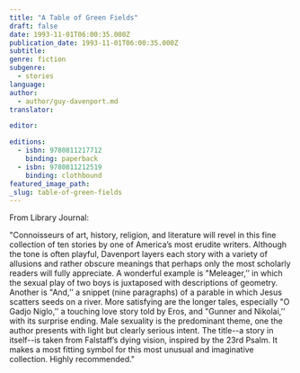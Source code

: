 ```yaml
---
title: "A Table of Green Fields"
draft: false
date: 1993-11-01T06:00:35.000Z
publication_date: 1993-11-01T06:00:35.000Z
subtitle:
genre: fiction
subgenre:
  - stories
language:
author:
  - author/guy-davenport.md
translator:

editor:

editions:
  - isbn: 9780811217712
    binding: paperback
  - isbn: 9780811212519
    binding: clothbound
featured_image_path:
_slug: table-of-green-fields
---
```


From Library Journal:

"Connoisseurs of art, history, religion, and literature will revel in this fine collection of ten stories by one of America’s most erudite writers. Although the tone is often playful, Davenport layers each story with a variety of allusions and rather obscure meanings that perhaps only the most scholarly readers will fully appreciate. A wonderful example is "Meleager,’’ in which the sexual play of two boys is juxtaposed with descriptions of geometry. Another is "And,’’ a snippet (nine paragraphs) of a parable in which Jesus scatters seeds on a river. More satisfying are the longer tales, especially "O Gadjo Niglo,’’ a touching love story told by Eros, and "Gunner and Nikolai,’’ with its surprise ending. Male sexuality is the predominant theme, one the author presents with light but clearly serious intent. The title--a story in itself--is taken from Falstaff’s dying vision, inspired by the 23rd Psalm. It makes a most fitting symbol for this most unusual and imaginative collection. Highly recommended."

